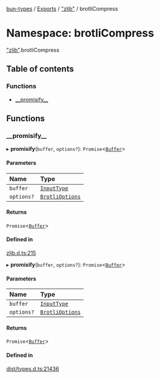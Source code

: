 [bun-types](../README.md) / [Exports](../modules.md) / ["zlib"](zlib_.md) / brotliCompress

# Namespace: brotliCompress

["zlib"](zlib_.md).brotliCompress

## Table of contents

### Functions

- [\_\_promisify\_\_](zlib_.brotliCompress.md#__promisify__)

## Functions

### \_\_promisify\_\_

▸ **__promisify__**(`buffer`, `options?`): `Promise`<[`Buffer`](buffer_.md#buffer)\>

#### Parameters

| Name | Type |
| :------ | :------ |
| `buffer` | [`InputType`](zlib_.md#inputtype) |
| `options?` | [`BrotliOptions`](../interfaces/zlib_.BrotliOptions.md) |

#### Returns

`Promise`<[`Buffer`](buffer_.md#buffer)\>

#### Defined in

[zlib.d.ts:215](https://github.com/valgaze/bun-types/blob/5e53f27/zlib.d.ts#L215)

▸ **__promisify__**(`buffer`, `options?`): `Promise`<[`Buffer`](buffer_.md#buffer)\>

#### Parameters

| Name | Type |
| :------ | :------ |
| `buffer` | [`InputType`](zlib_.md#inputtype) |
| `options?` | [`BrotliOptions`](../interfaces/zlib_.BrotliOptions.md) |

#### Returns

`Promise`<[`Buffer`](buffer_.md#buffer)\>

#### Defined in

[dist/types.d.ts:21436](https://github.com/valgaze/bun-types/blob/5e53f27/dist/types.d.ts#L21436)
